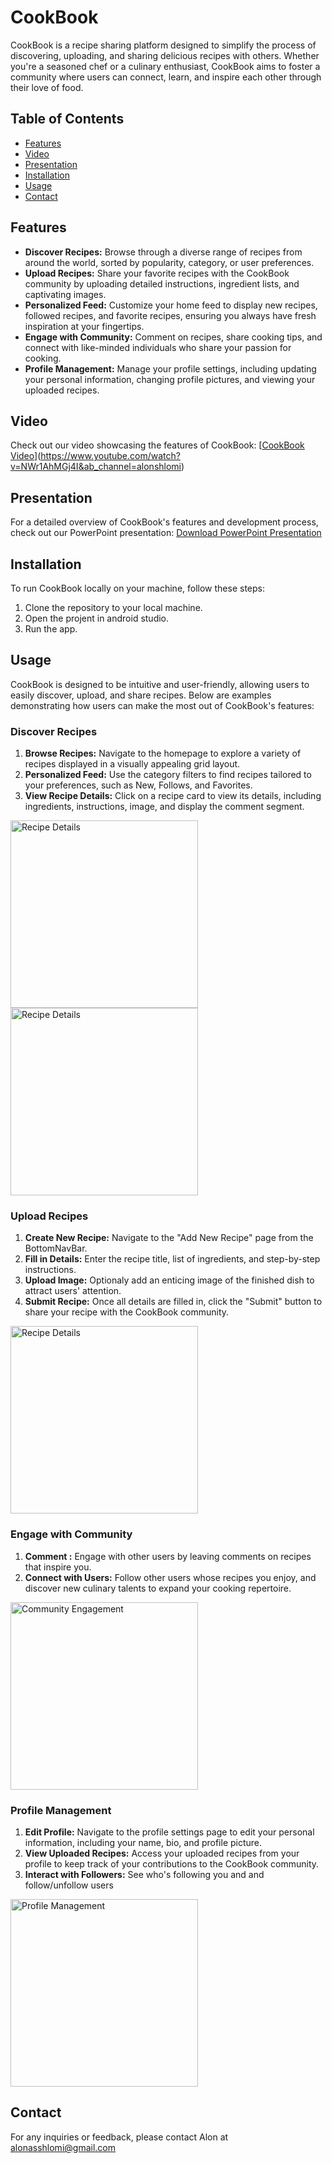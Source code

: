 # CookBook

CookBook is a recipe sharing platform designed to simplify the process of discovering, uploading, and sharing delicious recipes with others. Whether you're a seasoned chef or a culinary enthusiast, CookBook aims to foster a community where users can connect, learn, and inspire each other through their love of food.

## Table of Contents
- [Features](#Features)
- [Video](#Video)
- [Presentation](#Presentation)
- [Installation](#installation)
- [Usage](#usage)
- [Contact](#contact)

## Features
- **Discover Recipes:** Browse through a diverse range of recipes from around the world, sorted by popularity, category, or user preferences.
- **Upload Recipes:** Share your favorite recipes with the CookBook community by uploading detailed instructions, ingredient lists, and captivating images.
- **Personalized Feed:** Customize your home feed to display new recipes, followed recipes, and favorite recipes, ensuring you always have fresh inspiration at your fingertips.
- **Engage with Community:** Comment on recipes, share cooking tips, and connect with like-minded individuals who share your passion for cooking.
- **Profile Management:** Manage your profile settings, including updating your personal information, changing profile pictures, and viewing your uploaded recipes.

## Video

Check out our video showcasing the features of CookBook:
[[CookBook Video](https://www.youtube.com/watch?v=NWr1AhMGj4I&ab_channel=alonshlomi)](https://www.youtube.com/watch?v=NWr1AhMGj4I&ab_channel=alonshlomi)

## Presentation

For a detailed overview of CookBook's features and development process, check out our PowerPoint presentation:
[Download PowerPoint Presentation](https://github.com/alonshlomi1/CookBook/files/15048317/CookBook.Presentation.pptx)

## Installation
To run CookBook locally on your machine, follow these steps:
1. Clone the repository to your local machine.
2. Open the projent in android studio.
3. Run the app.


## Usage

CookBook is designed to be intuitive and user-friendly, allowing users to easily discover, upload, and share recipes. Below are examples demonstrating how users can make the most out of CookBook's features:

### Discover Recipes
1. **Browse Recipes:** Navigate to the homepage to explore a variety of recipes displayed in a visually appealing grid layout.
2. **Personalized Feed:** Use the category filters to find recipes tailored to your preferences, such as New, Follows, and Favorites.
3. **View Recipe Details:** Click on a recipe card to view its details, including ingredients, instructions, image, and display the comment segment.
<img src="https://github.com/alonshlomi1/CookBook/assets/98226796/861548d5-464d-40ea-bf64-69b308555d20" alt="Recipe Details" width="300">
<img src="https://github.com/alonshlomi1/CookBook/assets/98226796/21ee07e2-9ea2-4870-897b-c29f4189a54a" alt="Recipe Details" width="300">


### Upload Recipes
1. **Create New Recipe:** Navigate to the "Add New Recipe" page from the BottomNavBar.
2. **Fill in Details:** Enter the recipe title, list of ingredients, and step-by-step instructions.
3. **Upload Image:** Optionaly add an enticing image of the finished dish to attract users' attention.
4. **Submit Recipe:** Once all details are filled in, click the "Submit" button to share your recipe with the CookBook community.
<img src="https://github.com/alonshlomi1/CookBook/assets/98226796/e3e9dbcc-8211-487a-88d2-94c9cf2c3500" alt="Recipe Details" width="300">

### Engage with Community
1. **Comment :** Engage with other users by leaving comments on recipes that inspire you.
2. **Connect with Users:** Follow other users whose recipes you enjoy, and discover new culinary talents to expand your cooking repertoire.
<img src="https://github.com/alonshlomi1/CookBook/assets/98226796/53f3e368-f05e-4892-80c3-95d5d0265083" alt="Community Engagement" width="300">

### Profile Management
1. **Edit Profile:** Navigate to the profile settings page to edit your personal information, including your name, bio, and profile picture.
2. **View Uploaded Recipes:** Access your uploaded recipes from your profile to keep track of your contributions to the CookBook community.
3. **Interact with Followers:** See who's following you and and follow/unfollow  users
<img src="https://github.com/alonshlomi1/CookBook/assets/98226796/56360980-e5c8-4d04-9de4-bc14d2f6726e" alt="Profile Management" width="300">

## Contact

For any inquiries or feedback, please contact Alon at alonasshlomi@gmail.com 


